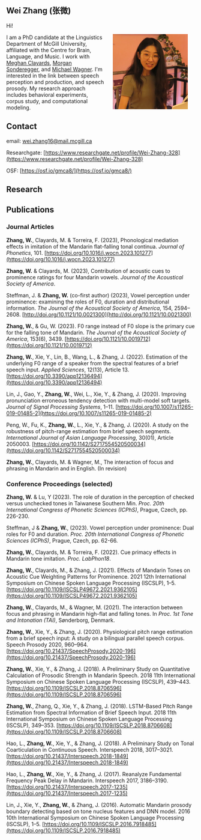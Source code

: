 ## Wei Zhang (张微)

Hi! <!--[back](https://weizhang-mg.github.io) -->


<img src="1688676566595.jpg" width="200" height="200" align="right" HSPACE="20" >

I am a PhD candidate at the Linguistics Department of McGill University, affiliated with the Centre for Brain, Language, and Music. I work with [Meghan Clayards](http://speechlearning.lab.mcgill.ca/), [Morgan Sonderegger](https://people.linguistics.mcgill.ca/~morgan/), and 
  [Michael Wagner](http://www.prosodylab.org/lab/). I'm interested in the link between speech perception and production, and speech prosody. My research approach includes behavioral experiments, corpus study, and computational modeling.


## Contact

email: wei.zhang16@mail.mcgill.ca

Researchgate: [https://www.researchgate.net/profile/Wei-Zhang-328](https://www.researchgate.net/profile/Wei-Zhang-328)

OSF: [https://osf.io/gmca8/](https://osf.io/gmca8/)

## Research


## Publications

### Journal Articles

**Zhang, W.**, Clayards, M. & Torreira, F. (2023), Phonological mediation effects in imitation of the Mandarin flat-falling tonal continua. _Journal of Phonetics_, 101. [https://doi.org/10.1016/j.wocn.2023.101277](https://doi.org/10.1016/j.wocn.2023.101277)

**Zhang, W.** & Clayards, M. (2023), Contribution of acoustic cues to prominence ratings for four Mandarin vowels. _Journal of the Acoustical Society of America_.

Steffman, J. & **Zhang, W.** (co-first author) (2023), Vowel perception under prominence: examining the roles of F0, duration and distributional information. _The Journal of the Acoustical Society of America_, 154, 2594–2608. [http://doi.org/10.1121/10.0021300](http://doi.org/10.1121/10.0021300)

**Zhang, W.**, & Gu, W. (2023). F0 range instead of F0 slope is the primary cue for the falling tone of Mandarin. _The Journal of the Acoustical Society of America_, 153(6), 3439. [https://doi.org/10.1121/10.0019712](https://doi.org/10.1121/10.0019712)

**Zhang, W.**, Xie, Y., Lin, B., Wang, L., & Zhang, J. (2022). Estimation of the underlying F0 range of a speaker from the spectral features of a brief speech input. _Applied Sciences_, 12(13), Article 13. [https://doi.org/10.3390/app12136494](https://doi.org/10.3390/app12136494)

Lin, J., Gao, Y., **Zhang, W.**, Wei, L., Xie, Y., & Zhang, J. (2020). Improving pronunciation erroneous tendency detection with multi-model soft targets. _Journal of Signal Processing Systems_, 1–11. [https://doi.org/10.1007/s11265-019-01485-2](https://doi.org/10.1007/s11265-019-01485-2)

Peng, W., Fu, K., **Zhang, W.**, L., Xie, Y., & Zhang, J. (2020). A study on the robustness of pitch-range estimation from brief speech segments. _International Journal of Asian Language Processing_, 30(01), Article 2050003. [https://doi.org/10.1142/S2717554520500034](https://doi.org/10.1142/S2717554520500034)

**Zhang, W.**, Clayards, M. & Wagner, M., The interaction of focus and phrasing in Mandarin and in English. (In revision)

### Conference Proceedings (selected)
 
**Zhang, W.** & Lu, Y (2023). The role of duration in the perception of checked versus unchecked tones in Taiwanese Southern Min. _Proc. 20th International Congress of Phonetic Sciences (ICPhS)_, Prague, Czech, pp. 226-230.

Steffman, J & **Zhang, W.**, (2023). Vowel perception under prominence: Dual roles for F0 and duration. _Proc. 20th International Congress of Phonetic Sciences (ICPhS)_, Prague, Czech, pp. 62-66.

**Zhang, W.**, Clayards, M. & Torreira, F. (2022). Cue primacy effects in Mandarin tone imitation. _Proc. LabPhon18_.

**Zhang, W.**, Clayards, M., & Zhang, J. (2021). Effects of Mandarin Tones on Acoustic Cue Weighting Patterns for Prominence. 2021 12th International Symposium on Chinese Spoken Language Processing (ISCSLP), 1–5. [https://doi.org/10.1109/ISCSLP49672.2021.9362105](https://doi.org/10.1109/ISCSLP49672.2021.9362105)

**Zhang, W.**, Clayards, M., & Wagner, M. (2021). The interaction between focus and phrasing in Mandarin high-flat and falling tones. In _Proc. 1st Tone and Intonation (TAI)_, Sønderborg, Denmark.

**Zhang, W.**, Xie, Y., & Zhang, J. (2020). Physiological pitch range estimation from a brief speech input: A study on a bilingual parallel speech corpus. Speech Prosody 2020, 960–964. [https://doi.org/10.21437/SpeechProsody.2020-196](https://doi.org/10.21437/SpeechProsody.2020-196)

**Zhang, W.**, Xie, Y., & Zhang, J. (2018). A Preliminary Study on Quantitative Calculation of Prosodic Strength in Mandarin Speech. 2018 11th International Symposium on Chinese Spoken Language Processing (ISCSLP), 439–443. [https://doi.org/10.1109/ISCSLP.2018.8706596](https://doi.org/10.1109/ISCSLP.2018.8706596)

**Zhang, W.**, Zhang, Q., Xie, Y., & Zhang, J. (2018). LSTM-Based Pitch Range Estimation from Spectral Information of Brief Speech Input. 2018 11th International Symposium on Chinese Spoken Language Processing (ISCSLP), 349–353. [https://doi.org/10.1109/ISCSLP.2018.8706608](https://doi.org/10.1109/ISCSLP.2018.8706608)

Hao, L., **Zhang, W.**, Xie, Y., & Zhang, J. (2018). A Preliminary Study on Tonal Coarticulation in Continuous Speech. Interspeech 2018, 3017–3021. [https://doi.org/10.21437/Interspeech.2018-1849](https://doi.org/10.21437/Interspeech.2018-1849)

Hao, L., **Zhang, W.**, Xie, Y., & Zhang, J. (2017). Reanalyze Fundamental Frequency Peak Delay in Mandarin. Interspeech 2017, 3186–3190. [https://doi.org/10.21437/Interspeech.2017-1235](https://doi.org/10.21437/Interspeech.2017-1235)

Lin, J., Xie, Y., **Zhang, W.**, & Zhang, J. (2016). Automatic Mandarin prosody boundary detecting based on tone nucleus features and DNN model. 2016 10th International Symposium on Chinese Spoken Language Processing (ISCSLP), 1–5. [https://doi.org/10.1109/ISCSLP.2016.7918485](https://doi.org/10.1109/ISCSLP.2016.7918485)




